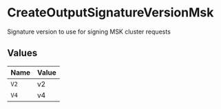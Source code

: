 # CreateOutputSignatureVersionMsk

Signature version to use for signing MSK cluster requests


## Values

| Name  | Value |
| ----- | ----- |
| `V2`  | v2    |
| `V4`  | v4    |